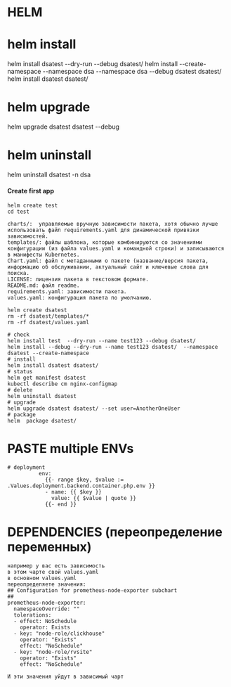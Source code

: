 # HELM
# helm install
helm install dsatest --dry-run --debug dsatest/
helm install --create-namespace --namespace dsa --namespace dsa --debug dsatest dsatest/
helm install dsatest dsatest/

# helm upgrade
helm upgrade dsatest dsatest --debug

# helm uninstall
helm uninstall dsatest -n dsa
#### Create first app
```
helm create test
cd test

charts/:  управляемые вручную зависимости пакета, хотя обычно лучше использовать файл requirements.yaml для динамической привязки зависимостей.
templates/: файлы шаблона, которые комбинируются со значениями конфигурации (из файла values.yaml и командной строки) и записываются в манифесты Kubernetes.
Chart.yaml: файл с метаданными о пакете (название/версия пакета, информацию об обслуживании, актуальный сайт и ключевые слова для поиска.
LICENSE: лицензия пакета в текстовом формате.
README.md: файл readme.
requirements.yaml: зависимости пакета.
values.yaml: конфигурация пакета по умолчанию.

helm create dsatest
rm -rf dsatest/templates/*
rm -rf dsatest/values.yaml

# check
helm install test  --dry-run --name test123 --debug dsatest/ 
helm install --debug --dry-run --name test123 dsatest/  --namespace dsatest --create-namespace
# install
helm install dsatest dsatest/
# status
helm get manifest dsatest
kubectl describe cm nginx-configmap
# delete
helm uninstall dsatest
# upgrade
helm upgrade dsatest dsatest/ --set user=AnotherOneUser
# package
helm  package dsatest/
```


# PASTE multiple ENVs
```
# deployment
          env:
            {{- range $key, $value :=  .Values.deployment.backend.container.php.env }}
            - name: {{ $key }}
              value: {{ $value | quote }}
            {{- end }}
```
# DEPENDENCIES (переопределение переменных)
```
например у вас есть зависимость
в этом чарте свой values.yaml
в основном values.yaml
переопределяете значения:
## Configuration for prometheus-node-exporter subchart
##
prometheus-node-exporter:
  namespaceOverride: ""
  tolerations:
  - effect: NoSchedule
    operator: Exists
  - key: "node-role/clickhouse"
    operator: "Exists"
    effect: "NoSchedule"
  - key: "node-role/rvsite"
    operator: "Exists"
    effect: "NoSchedule"

И эти значения уйдут в зависимый чарт
```

